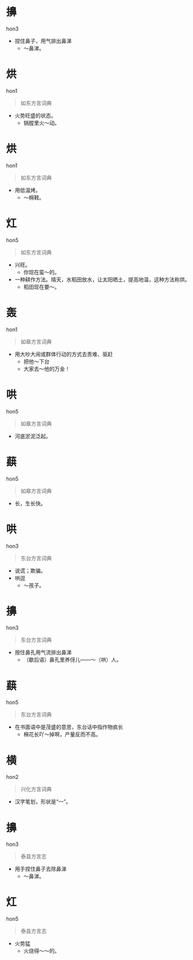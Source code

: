 # 擤
hon3
- 捏住鼻子，用气排出鼻涕
  - ～鼻涕。

# 烘
hon1
> 如东方言词典
- 火势旺盛的状态。
  - 锅膛里火～动。

# 烘
hon1
> 如东方言词典
- 用低温烤。
  - ～棉鞋。

# 灴
hon5
> 如东方言词典
- 兴旺。
  - 你现在蛮～的。
- 一种耕作方法。晴天，水稻田放水，让太阳晒土，提高地温，这种方法称烘。
  - 稻田现在要～。

# 轰
hon1
> 如皋方言词典
- 用大吵大闹或群体行动的方式去责难、驱赶
  - 把他～下台
  - 大家去～他的万金！

# 哄
hon5
> 如皋方言词典
- 河底淤泥泛起。

# 蕻
hon5
> 如皋方言词典
- 长，生长快。

# 哄
hon3
> 东台方言词典
- 说谎；欺骗。
- 哄逗
  - ～孩子。

# 擤
hon3
> 东台方言词典
- 按住鼻孔用气流排出鼻涕
  - （歇后语）鼻孔里养伢儿——～（哄）人。

# 蕻
hon5
> 东台方言词典
- 在书面语中是茂盛的意思，东台话中指作物疯长
  - 棉花长吖～掉啊，产量反而不高。

# 横
hon2
> 兴化方言词典
- 汉字笔划，形状是“一”。

# 擤
hon3
> 泰县方言志
- 用手捏住鼻子去除鼻涕
  - ～鼻涕。

# 灴
hon5
> 泰县方言志
- 火势猛
  - 火烧得～～的。
